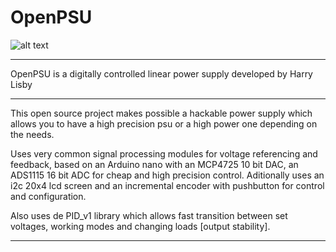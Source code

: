 # OpenPSU

![alt text](https://github.com/harrylisby/OpenPSU/blob/feature/batteryCharger/Images/Teared.png)

********************************************************************************
OpenPSU is a digitally controlled linear power supply developed by Harry Lisby
********************************************************************************

  This open source project makes possible a hackable power supply which allows you
  to have a high precision psu or a high power one depending on the needs.

  Uses very common signal processing modules for voltage referencing and feedback,
  based on an Arduino nano with an MCP4725 10 bit DAC, an ADS1115 16 bit ADC for
  cheap and high precision control. Aditionally uses an i2c 20x4 lcd screen and an
  incremental encoder with pushbutton for control and configuration.

  Also uses de PID_v1 library which allows fast transition between set voltages,
  working modes and changing loads [output stability].

********************************************************************************
